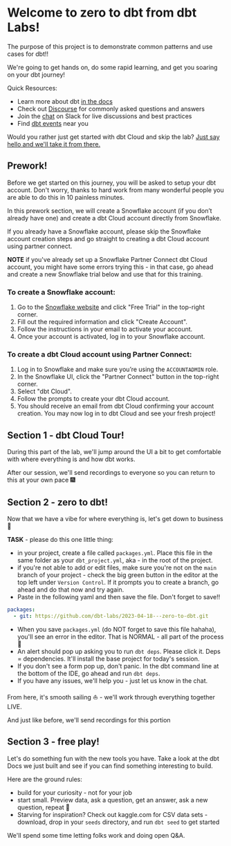 # Welcome to zero to dbt from dbt Labs!
The purpose of this project is to demonstrate common patterns and use cases for dbt!!

We're going to get hands on, do some rapid learning, and get you soaring on your dbt journey!

Quick Resources:
- Learn more about dbt [in the docs](https://docs.getdbt.com/docs/introduction)
- Check out [Discourse](https://discourse.getdbt.com/) for commonly asked questions and answers
- Join the [chat](http://slack.getdbt.com/) on Slack for live discussions and best practices
- Find [dbt events](https://events.getdbt.com) near you

Would you rather just get started with dbt Cloud and skip the lab? [Just say hello and we'll take it from there.](https://getdbt.com/contact)


## Prework!

Before we get started on this journey, you will be asked to setup your dbt account. Don't worry, thanks to hard work from many wonderful people you are able to do this in 10 painless minutes.

In this prework section, we will create a Snowflake account (if you don’t already have one) and create a dbt Cloud account directly from Snowflake.

If you already have a Snowflake account, please skip the Snowflake account creation steps and go straight to creating a dbt Cloud account using partner connect. 

**NOTE** if you've already set up a Snowflake Partner Connect dbt Cloud account, you might have some errors trying this - in that case, go ahead and create a new Snowflake trial below and use that for this training.


### To create a Snowflake account:

1. Go to the [Snowflake website](https://signup.snowflake.com) and click "Free Trial" in the top-right corner.
2. Fill out the required information and click "Create Account".
3. Follow the instructions in your email to activate your account.
4. Once your account is activated, log in to your Snowflake account.

### To create a dbt Cloud account using Partner Connect:

1. Log in to Snowflake and make sure you’re using the `ACCOUNTADMIN` role.
2. In the Snowflake UI, click the "Partner Connect" button in the top-right corner.
3. Select "dbt Cloud".
4. Follow the prompts to create your dbt Cloud account.
5. You should receive an email from dbt Cloud confirming your account creation. You may now log in to dbt Cloud and see your fresh project!

## Section 1 - dbt Cloud Tour!
During this part of the lab, we'll jump around the UI a bit to get comfortable with where everything is and how dbt works.

After our session, we'll send recordings to everyone so you can return to this at your own pace 🎆

## Section 2 - zero to dbt!
Now that we have a vibe for where everything is, let's get down to business 💪

**TASK** - please do this one little thing:
- in your project, create a file called `packages.yml`. Place this file in the same folder as your `dbt_project.yml`, aka - in the root of the project.
- if you're not able to add or edit files, make sure you're not on the `main` branch of your project - check the big green button in the editor at the top left under `Version Control`. If it prompts you to create a branch, go ahead and do that now and try again.
- Paste in the following yaml and then save the file. Don't forget to save!!

```yaml
packages:
  - git: https://github.com/dbt-labs/2023-04-18---zero-to-dbt.git
```
- When you save `packages.yml` (do NOT forget to save this file hahaha), you'll see an error in the editor. That is NORMAL - all part of the process 🤘
- An alert should pop up asking you to run `dbt deps`. Please click it. Deps = dependencies. It'll install the base project for today's session.
- If you don't see a form pop up, don't panic. In the dbt command line at the bottom of the IDE, go ahead and run `dbt deps`.
- If you have any issues, we'll help you - just let us know in the chat.

From here, it's smooth sailing ⛵ - we'll work through everything together LIVE.

And just like before, we'll send recordings for this portion

## Section 3 - free play!
Let's do something fun with the new tools you have. Take a look at the dbt Docs we just built and see if you can find something interesting to build.

Here are the ground rules:
- build for your curiosity - not for your job
- start small. Preview data, ask a question, get an answer, ask a new question, repeat 🔄
- Starving for inspiration? Check out kaggle.com for CSV data sets - download, drop in your `seeds` directory, and run `dbt seed` to get started

We'll spend some time letting folks work and doing open Q&A. 